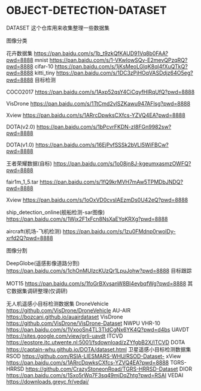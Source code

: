 # OBJECT-DETECTION-DATASET
DATASET
这个仓库用来收集整理一些数据集

图像分类

花卉数据集 https://pan.baidu.com/s/1b_t9zkQfKAUD91Vq8b0FAA?pwd=8888
mnist https://pan.baidu.com/s/1-VKwIowSQv-E2mevQPzqRQ?pwd=8888
cifar-10 https://pan.baidu.com/s/1jKsMeoLGlqK8ql4fXuQTkQ?pwd=8888
kitti_tiny https://pan.baidu.com/s/1DC3zPjHOqVASDdjz64O5eg?pwd=8888
目标检测

COCO2017 https://pan.baidu.com/s/1Axp52qsY4CiCqyfHlRqUfQ?pwd=8888

VisDrone https://pan.baidu.com/s/1TtCmd2vlSZKawu947AFlsg?pwd=8888

Xview https://pan.baidu.com/s/1ARrcDpwksCXfcs-YZVQ4EA?pwd=8888

DOTA(v2.0) https://pan.baidu.com/s/1bPcvrFKDN-zI8FGn9982sw?pwd=8888

DOTA(v1.0) https://pan.baidu.com/s/16EjPvfSSSk2bVLI5WiFBCw?pwd=8888

王者荣耀数据(自标) https://pan.baidu.com/s/1o08jn8J-kgeumxasmzOWFQ?pwd=8888

fair1m_1_5.tar https://pan.baidu.com/s/1fQ9krMVH7mAw5TPMDbJNDQ?pwd=8888

Xview https://pan.baidu.com/s/1oOxVD0cvsIAEzmDs0U42eQ?pwd=8888

ship_detection_online(舰船检测-sar图像) https://pan.baidu.com/s/1Wjx2F1xFcn8NsXaEYqKRXg?pwd=8888

aircraft(机场-飞机检测) https://pan.baidu.com/s/1zu0FMdnp0rwoIDy-xrfd2Q?pwd=8888

图像分割

DeepGlobe(遥感影像道路分割) https://pan.baidu.com/s/1chOnMUIzcKUzQr1LpuJohw?pwd=8888
目标跟踪

MOT15 https://pan.baidu.com/s/1foGrBXvsanW8BI4eybqfWg?pwd=8888
其它数据集调研整理(仅调研)

无人机遥感小目标检测数据集
DroneVehicle https://github.com/VisDrone/DroneVehicle
AU-AIR https://bozcani.github.io/auairdataset
VisDrone https://github.com/VisDrone/VisDrone-Dataset
NWPU VHR-10 https://pan.baidu.com/s/1VxooSn4TL3TldCgNx6YK4Q?pwd=d4bs
UAVDT https://sites.google.com/view/grli-uavdt
ITCVD https://eostore.itc.utwente.nl:5001/fsdownload/zZYfgbB2X/ITCVD
DOTA https://captain-whu.github.io/DOTA/dataset.html
卫星遥感小目标检测数据集
RSOD https://github.com/RSIA-LIESMARS-WHU/RSOD-Dataset-
xView https://pan.baidu.com/s/1ARrcDpwksCXfcs-YZVQ4EA?pwd=8888
TGRS-HRRSD https://github.com/CrazyStoneonRoad/TGRS-HRRSD-Dataset
DIOR https://pan.baidu.com/s/1Sxo5rWq7F3sq49mjDqZhtg?pwd=RSAI
VEDAI https://downloads.greyc.fr/vedai/
